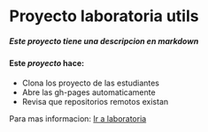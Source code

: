 # Proyecto laboratoria utils

##### Este proyecto tiene una descripcion en __markdown__

#### Este *proyecto* hace:

* Clona los proyecto de las estudiantes
* Abre las gh-pages automaticamente
* Revisa que repositorios remotos existan

Para mas informacion: [Ir a laboratoria](http://www.laboratoria.la)